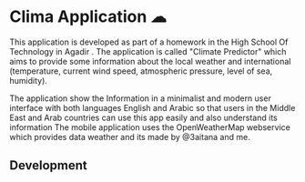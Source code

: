 

# Clima Application ☁


This application is developed as part of a homework in the High School Of Technology in Agadir .
The application is called "Climate Predictor" which aims to provide some information about the local weather and
international (temperature, current wind speed, atmospheric pressure, level of sea, humidity).

The application show the Information in a minimalist and modern user interface with both languages English and Arabic
so that users in the Middle East and Arab countries can use this app easily  and also understand its information
The mobile application uses the OpenWeatherMap webservice which provides data weather and its made by @3aitana and me.


## Development
